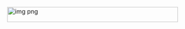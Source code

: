 
<img width="397" height="36" alt="img png" src="https://github.com/user-attachments/assets/4f0f10c4-d377-46ea-92bf-17f9f652a448" />
